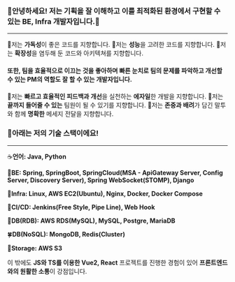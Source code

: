 ### 🎈안녕하세요! 저는 기획을 잘 이해하고 이를 최적화된 환경에서 구현할 수 있는 BE, Infra 개발자입니다.🎈
---
🔎저는 **가독성**이 좋은 코드를 지향합니다.
🔎저는 **성능**을 고려한 코드를 지향합니다.
🔎저는 **확장성**을 염두해 둔 코드와 아키텍쳐를 지향합니다.

#### 또한, 팀을 효율적으로 이끄는 것을 좋아하며 빠른 눈치로 팀의 문제를 파악하고 개선할 수 있는 PM의 역할도 잘 할 수 있는 개발자입니다.

🔎저는 **빠르고 효율적인 피드백과 개선**을 실천하는 **에자일**한 개발을 지향합니다.
🔎저는 **끝까지 들어줄 수 있는** 팀원이 될 수 있기를 지향합니다.
🔎저는 **존중과 배려**가 담긴 말투와 함께 **명확한** 메세지 전달을 지향합니다.

### 🎨아래는 저의 기술 스택이에요!
---
☕**언어: Java, Python**

🍃**BE: Spring, SpringBoot, SpringCloud(MSA - ApiGateway Server, Config Server, Discovery Server), Spring WebSocket(STOMP), Django**

🐳**Infra: Linux, AWS EC2(Ubuntu), Nginx, Docker, Docker Compose**

👔**CI/CD: Jenkins(Free Style, Pipe Line), Web Hook**

🦈**DB(RDB): AWS RDS(MySQL), MySQL, Postgre, MariaDB**

🍀**DB(NoSQL): MongoDB, Redis(Cluster)**

🛒**Storage: AWS S3**

이 밖에도 **JS와 TS를 이용한 Vue2, React** 프로젝트를 진행한 경험이 있어 **프론트엔드와의 원활한 소통**이 강점입니다.
